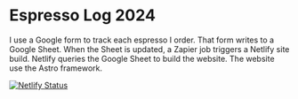 # Espresso Log 2024

I use a Google form to track each espresso I order. That form writes to a Google Sheet. When the Sheet is updated, a Zapier job triggers a Netlify site build. Netlify queries the Google Sheet to build the website. The website use the Astro framework.

[![Netlify Status](https://api.netlify.com/api/v1/badges/02f151f7-bbbf-4209-abf9-719247f4877c/deploy-status)](https://app.netlify.com/sites/espresso-log/deploys)
